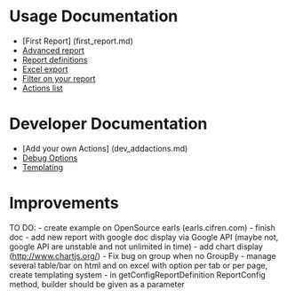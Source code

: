 Usage Documentation
===================

* [First Report] (first_report.md)
* [Advanced report](advanced_report.md)
* [Report definitions](report_definition.md)
* [Excel export](excel.md)
* [Filter on your report](filter.md)
* [Actions list](actions.md)

Developer Documentation
=======================

* [Add your own Actions] (dev_addactions.md)
* [Debug Options](dev_debug.md)
* [Templating](templating.md)

Improvements
============

TO DO:
    - create example on OpenSource earls (earls.cifren.com)
    - finish doc
    - add new report with google doc display via Google API (maybe not, google API are unstable and not unlimited in time)
    - add chart display (http://www.chartjs.org/)
    - Fix bug on group when no GroupBy
    - manage several table/bar on html and on excel with option per tab or per page, create templating system
    - in getConfigReportDefinition ReportConfig method, builder should be given as a parameter